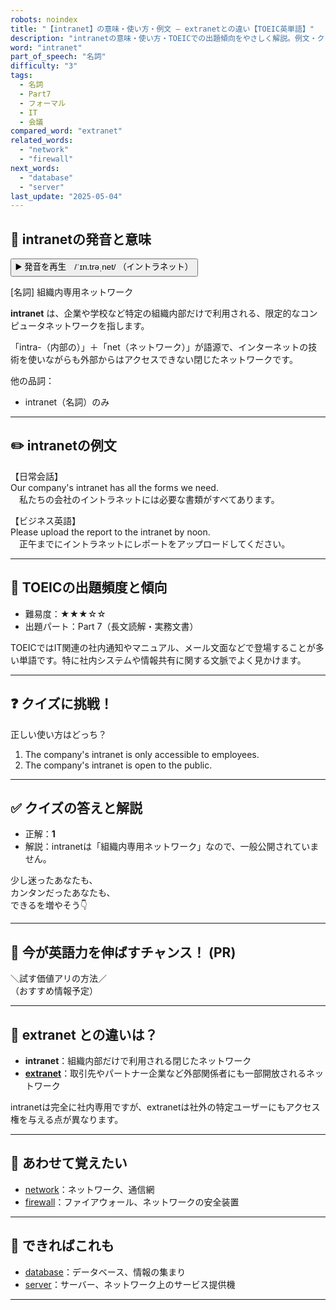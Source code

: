 ```yaml
---
robots: noindex
title: "【intranet】の意味・使い方・例文 ― extranetとの違い【TOEIC英単語】"
description: "intranetの意味・使い方・TOEICでの出題傾向をやさしく解説。例文・クイズ付きでextranetとの違いもわかりやすく学べます。"
word: "intranet"
part_of_speech: "名詞"
difficulty: "3"
tags:
  - 名詞
  - Part7
  - フォーマル
  - IT
  - 会議
compared_word: "extranet"
related_words:
  - "network"
  - "firewall"
next_words:
  - "database"
  - "server"
last_update: "2025-05-04"
---
```


## 🔰 intranetの発音と意味

<button class="play-audio" onclick="playTTS('intranet')">
  <span class="play-audio-main">
    ▶️ 発音を再生　/ˈɪn.trəˌnet/
  </span>
  <span class="play-audio-sub">
    （イントラネット）
  </span>
</button>

[名詞] 組織内専用ネットワーク

**intranet** は、企業や学校など特定の組織内部だけで利用される、限定的なコンピュータネットワークを指します。

「intra-（内部の）」＋「net（ネットワーク）」が語源で、インターネットの技術を使いながらも外部からはアクセスできない閉じたネットワークです。

他の品詞：  
- intranet（名詞）のみ

---

## ✏️ intranetの例文

【日常会話】  
Our company's intranet has all the forms we need.  
　私たちの会社のイントラネットには必要な書類がすべてあります。

【ビジネス英語】  
Please upload the report to the intranet by noon.  
　正午までにイントラネットにレポートをアップロードしてください。

---

## 🎯 TOEICの出題頻度と傾向

- 難易度：★★★☆☆
- 出題パート：Part 7（長文読解・実務文書）

TOEICではIT関連の社内通知やマニュアル、メール文面などで登場することが多い単語です。特に社内システムや情報共有に関する文脈でよく見かけます。

---

## ❓ クイズに挑戦！

正しい使い方はどっち？

1. The company's intranet is only accessible to employees.  
2. The company's intranet is open to the public.

---

## ✅ クイズの答えと解説

- 正解：**1**
- 解説：intranetは「組織内専用ネットワーク」なので、一般公開されていません。

少し迷ったあなたも、  
カンタンだったあなたも、  
できるを増やそう👇️

---

## 🚀 今が英語力を伸ばすチャンス！ (PR)

<div class="info-center">
＼試す価値アリの方法／<br>  
（おすすめ情報予定）
</div>

---

## 🤔  extranet との違いは？

- **intranet**：組織内部だけで利用される閉じたネットワーク
- **[extranet](/word/extranet)**：取引先やパートナー企業など外部関係者にも一部開放されるネットワーク

intranetは完全に社内専用ですが、extranetは社外の特定ユーザーにもアクセス権を与える点が異なります。

---

## 🧩 あわせて覚えたい

- [network](/word/network)：ネットワーク、通信網
- [firewall](/word/firewall)：ファイアウォール、ネットワークの安全装置

---

## 📖 できればこれも

- [database](/word/database)：データベース、情報の集まり
- [server](/word/server)：サーバー、ネットワーク上のサービス提供機

---
<!-- cvid: aid24_bid19 -->
